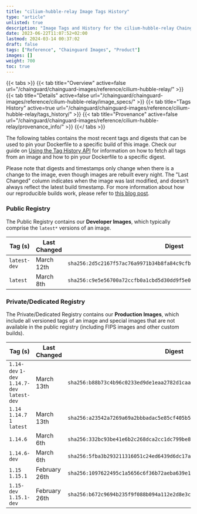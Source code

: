 ```yaml
---
title: "cilium-hubble-relay Image Tags History"
type: "article"
unlisted: true
description: "Image Tags and History for the cilium-hubble-relay Chainguard Image"
date: 2023-06-22T11:07:52+02:00
lastmod: 2024-03-14 00:37:02
draft: false
tags: ["Reference", "Chainguard Images", "Product"]
images: []
weight: 700
toc: true
---
```


{{< tabs >}}
{{< tab title="Overview" active=false url="/chainguard/chainguard-images/reference/cilium-hubble-relay/" >}}
{{< tab title="Details" active=false url="/chainguard/chainguard-images/reference/cilium-hubble-relay/image_specs/" >}}
{{< tab title="Tags History" active=true url="/chainguard/chainguard-images/reference/cilium-hubble-relay/tags_history/" >}}
{{< tab title="Provenance" active=false url="/chainguard/chainguard-images/reference/cilium-hubble-relay/provenance_info/" >}}
{{</ tabs >}}

The following tables contains the most recent tags and digests that can be used to pin your Dockerfile to a specific build of this image. Check our guide on [Using the Tag History API](/chainguard/chainguard-images/using-the-tag-history-api/) for information on how to fetch all tags from an image and how to pin your Dockerfile to a specific digest.

Please note that digests and timestamps only change when there is a change to the image, even though images are rebuilt every night. The "Last Changed" column indicates when the image was last modified, and doesn't always reflect the latest build timestamp. For more information about how our reproducible builds work, please refer to [this blog post](https://www.chainguard.dev/unchained/reproducing-chainguards-reproducible-image-builds).

### Public Registry
The Public Registry contains our **Developer Images**, which typically comprise the `latest*` versions of an image.

| Tag (s)       | Last Changed | Digest                                                                    |
|---------------|--------------|---------------------------------------------------------------------------|
|  `latest-dev` | March 12th   | `sha256:2d5c2167f57ac76a9971b34b8fa84c9cfb9cc3287c18c85ff761949fce112279` |
|  `latest`     | March 8th    | `sha256:c9e5e56700a72ccfb0a1cbd5d30dd9f5e087137c5cfd003abfdfa2708187104c` |


### Private/Dedicated Registry
The Private/Dedicated Registry contains our **Production Images**, which include all versioned tags of an image and special images that are not available in the public registry (including FIPS images and other custom builds).

| Tag (s)                                       | Last Changed  | Digest                                                                    |
|-----------------------------------------------|---------------|---------------------------------------------------------------------------|
|  `1.14-dev` `1-dev` `1.14.7-dev` `latest-dev` | March 13th    | `sha256:b88b73c4b96c0233ed9de1eaa2782d1caa2534ac852d5f545e641e44feb77361` |
|  `1.14` `1.14.7` `1` `latest`                 | March 13th    | `sha256:a23542a7269a69a2bbbadac5e85cf405b5ab8707de186b21f5a0fe656da1a7c2` |
|  `1.14.6`                                     | March 6th     | `sha256:332bc93be41e6b2c268dca2cc1dc799be8096eb0dcd2b630d92ca933322ac471` |
|  `1.14.6-dev`                                 | March 6th     | `sha256:5fba3b293211316051c24ed6439d6dc17a50f080b0e231133c9e93386cf258f2` |
|  `1.15` `1.15.1`                              | February 26th | `sha256:1097622495c1a5656c6f36b72aeba639e1e7f82d42c74063c39be9b07d6beb96` |
|  `1.15-dev` `1.15.1-dev`                      | February 26th | `sha256:b672c9694b235f9f088b094a112e2d8e3c6f00417e4963e472be7ee639461c80` |

